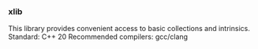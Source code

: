 ### xlib
<a> This library provides convenient access to basic collections and intrinsics. </a> <br>
Standard: C++ 20
Recommended compilers: gcc/clang
